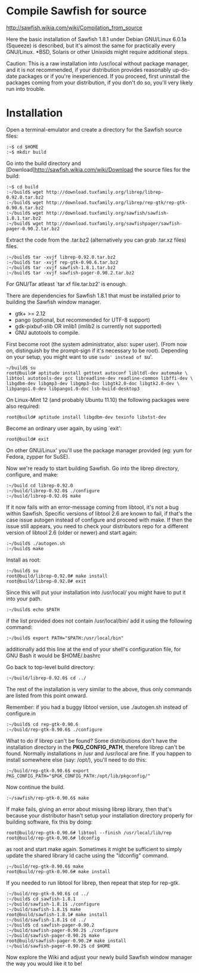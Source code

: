 Compile Sawfish for source
========

<http://sawfish.wikia.com/wiki/Compilation_from_source>

Here the basic installation of Sawfish 1.8.1 under Debian GNU/Linux 6.0.1a (Squeeze) is described, but it's almost the same for practically every GNU/Linux. *BSD, Solaris or other Unixoids might require additional steps.
 
Caution: This is a raw installation into /usr/local without package manager, and it is not recommended, if your distribution provides reasonably up-do-date packages or if you're inexperienced. If you proceed, first uninstall the packages coming from your distribution, if you don't do so, you'll very likely run into trouble.
 
# Installation
 
Open a terminal-emulator and create a directory for the Sawfish source files: 

    :~$ cd $HOME
    :~$ mkdir build
 
Go into the build directory and [Download]<http://sawfish.wikia.com/wiki/Download> the source files for the build: 

    :~$ cd build
    :~/build$ wget http://download.tuxfamily.org/librep/librep-0.92.0.tar.bz2
    :~/build$ wget http://download.tuxfamily.org/librep/rep-gtk/rep-gtk-0.90.6.tar.bz2
    :~/build$ wget http://download.tuxfamily.org/sawfish/sawfish-1.8.1.tar.bz2
    :~/build$ wget http://download.tuxfamily.org/sawfishpager/sawfish-pager-0.90.2.tar.bz2
 
Extract the code from the .tar.bz2 (alternatively you can grab .tar.xz files) files.

    :~/build$ tar -xvjf librep-0.92.0.tar.bz2
    :~/build$ tar -xvjf rep-gtk-0.90.6.tar.bz2
    :~/build$ tar -xvjf sawfish-1.8.1.tar.bz2
    :~/build$ tar -xvjf sawfish-pager-0.90.2.tar.bz2
 
For GNU/Tar atleast `tar xf file.tar.bz2' is enough. 

There are dependencies for Sawfish 1.8.1 that must be installed prior to building the Sawfish window manager.

* gtk+ >= 2.12 
* pango (optional, but recommended for UTF-8 support) 
* gdk-pixbuf-xlib OR imlib1 (imlib2 is currently not supported) 
* GNU autotools to compile. 

First become root (the system administrator, also: super user). (From now on, distinguish by the prompt-sign if it's necessary to be root). Depending on your setup, you might want to use `sudo' instead of `su'.

    ~/build$ su
    root@build# aptitude install gettext autoconf libltdl-dev automake \
    libtool autotools-dev gcc libreadline-dev readline-common libffi-dev \
    libgdbm-dev libgmp3-dev libgmp3-doc libgtk2.0-doc libgtk2.0-dev \
    libpango1.0-dev libpango1.0-doc lsb-build-desktop3
 
On Linux-Mint 12 (and probably Ubuntu 11.10) the following packages were also required:

    root@build# aptitude install libgdbm-dev texinfo libxtst-dev
 
Become an ordinary user again, by using `exit': 

    root@build# exit
 
On other GNU/Linux' you'll use the package manager provided (eg: yum for Fedora, zypper for SuSE).
 
Now we're ready to start building Sawfish. Go into the librep directory, configure, and make:

    :~/build cd librep-0.92.0
    :~/build/librep-0.92.0$ ./configure
    :~/build/librep-0.92.0$ make
 
If it now fails with an error-message coming from libtool, it's not a bug within Sawfish. Specific versions of libtool 2.6 are known to fail, if that's the case issue autogen instead of configure and proceed with make. If then the issue still appears, you need to check your distributors repo for a different version of libtool 2.6 (older or newer) and start again:

    :~/build$ ./autogen.sh
    :~/build$ make
 
Install as root: 

    :~/build$ su
    root@build/librep-0.92.0# make install
    root@build/librep-0.92.0# exit
 
Since this will put your installation into /usr/local/ you might have to put it into your path.

    :~/build$ echo $PATH
 
if the list provided does not contain /usr/local/bin/ add it using the following command:

    :~/build$ export PATH="$PATH:/usr/local/bin"
 
additionally add this line at the end of your shell's configuration file, for GNU Bash it would be $HOME/.bashrc
 
Go back to top-level build directory: 

    :~/build/librep-0.92.0$ cd ../
 
The rest of the installation is very similar to the above, thus only commands are listed from this point onward.
 
Remember: if you had a buggy libtool version, use ./autogen.sh instead of configure.in

    :~/build$ cd rep-gtk-0.90.6
    :~/build/rep-gtk-0.90.6$ ./configure
 
What to do if librep can't be found? Some distributions don't have the
installation directory in the **PKG_CONFIG_PATH**, therefore librep can't be
found. Normally installations in /usr and /usr/local are fine. If you happen to
install somewhere else (say: /opt/), you'll need to do this:

    :~/build/rep-gtk-0.90.6$ export PKG_CONFIG_PATH="$PGK_CONFIG_PATH:/opt/lib/pkgconfig/"
 
Now continue the build. 

    :~/sawfish/rep-gtk-0.90.6$ make
 
If make fails, giving an error about missing librep library, then that's because your distributor hasn't setup your installation directory properly for building software, fix this by doing:

    root@build/rep-gtk-0.90.6# libtool --finish /usr/local/lib/rep
    root@build/rep-gtk-0.90.6# ldconfig
 
as root and start make again. Sometimes it might be sufficient to simply update the shared library ld cache using the "ldconfig" command.

    ;~/build/rep-gtk-0.90.6$ make
    root@build/rep-gtk-0.90.6# make install
 
If you needed to run libtool for librep, then repeat that step for rep-gtk. 

    :~/build/rep-gtk-0.90.6$ cd ../
    :~/build$ cd sawfish-1.8.1
    :~/build/sawfish-1.8.1$ ./configure
    :~/build/sawfish-1.8.1$ make
    root@build/sawfish-1.8.1# make install
    :~/build/sawfish-1.8.1$ cd ../
    :~/build$ cd sawfish-pager-0.90.2
    :~/build/sawfish-pager-0.90.2$ ./configure
    :~/build/sawfish-pager-0.90.2$ make
    root@build/sawfish-pager-0.90.2# make install
    :~/build/sawfish-pager-0.90.2$ cd $HOME
 
Now explore the Wiki and adjust your newly build Sawfish window manager the way you would like it to be!
 
